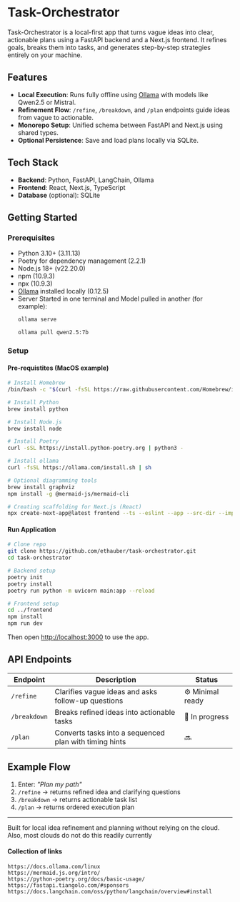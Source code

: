# Task-Orchestrator

Task-Orchestrator is a local-first app that turns vague ideas into clear, actionable plans using a FastAPI backend and a Next.js frontend. It refines goals, breaks them into tasks, and generates step-by-step strategies entirely on your machine.

## Features

- **Local Execution**: Runs fully offline using [Ollama](https://ollama.com) with models like Qwen2.5 or Mistral.  
- **Refinement Flow**: `/refine`, `/breakdown`, and `/plan` endpoints guide ideas from vague to actionable.  
- **Monorepo Setup**: Unified schema between FastAPI and Next.js using shared types.  
- **Optional Persistence**: Save and load plans locally via SQLite.  

## Tech Stack

- **Backend**: Python, FastAPI, LangChain, Ollama  
- **Frontend**: React, Next.js, TypeScript  
- **Database** (optional): SQLite  

## Getting Started

### Prerequisites

- Python 3.10+ (3.11.13)  
- Poetry for dependency management (2.2.1)  
- Node.js 18+ (v22.20.0)  
- npm (10.9.3)  
- npx (10.9.3)  
- [Ollama](https://ollama.com) installed locally (0.12.5)  
- Server Started in one terminal and Model pulled in another (for example):  
  ```zsh
  ollama serve
  ```
  ```bash
  ollama pull qwen2.5:7b
  ```

### Setup
#### Pre-requistites (MacOS example) 
```bash
# Install Homebrew
/bin/bash -c "$(curl -fsSL https://raw.githubusercontent.com/Homebrew/install/HEAD/install.sh)"

# Install Python
brew install python

# Install Node.js
brew install node

# Install Poetry
curl -sSL https://install.python-poetry.org | python3 -

# Install ollama
curl -fsSL https://ollama.com/install.sh | sh

# Optional diagramming tools
brew install graphviz
npm install -g @mermaid-js/mermaid-cli

# Creating scaffolding for Next.js (React)
npx create-next-app@latest frontend --ts --eslint --app --src-dir --import-alias "@/*"
```

#### Run Application
```bash
# Clone repo
git clone https://github.com/ethauber/task-orchestrator.git
cd task-orchestrator

# Backend setup
poetry init
poetry install
poetry run python -m uvicorn main:app --reload

# Frontend setup
cd ../frontend
npm install
npm run dev
```

Then open [http://localhost:3000](http://localhost:3000) to use the app.

## API Endpoints

| Endpoint | Description | Status |
|-----------|--------------|---|
| `/refine` | Clarifies vague ideas and asks follow-up questions | ⚙️ Minimal ready |
| `/breakdown` | Breaks refined ideas into actionable tasks | 🚧 In progress |
| `/plan` | Converts tasks into a sequenced plan with timing hints | 🔜 |

## Example Flow

1. Enter: *"Plan my path"*  
2. `/refine` → returns refined idea and clarifying questions  
3. `/breakdown` → returns actionable task list  
4. `/plan` → returns ordered execution plan

---

Built for local idea refinement and planning without relying on the cloud. Also, most clouds do not do this readily currently


#### Collection of links
```
https://docs.ollama.com/linux
https://mermaid.js.org/intro/
https://python-poetry.org/docs/basic-usage/
https://fastapi.tiangolo.com/#sponsors
https://docs.langchain.com/oss/python/langchain/overview#install
```
